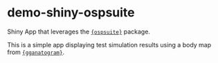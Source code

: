 # demo-shiny-ospsuite

Shiny App that leverages the [`{ospsuite}`](https://www.open-systems-pharmacology.org/OSPSuite-R/) package.

This is a simple app displaying test simulation results using a body map from [`{gganatogram}`](https://github.com/jespermaag/gganatogram).
